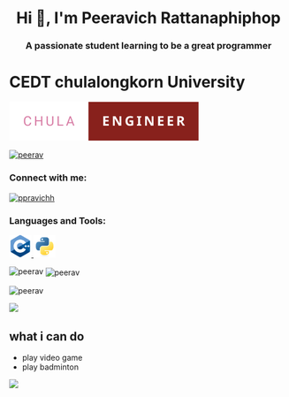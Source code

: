 <h1 align="center">Hi 👋, I'm Peeravich Rattanaphiphop</h1>
<h3 align="center">A passionate student learning to be a great programmer</h3>

# CEDT chulalongkorn University

![forthebadge](https://github.com/CEDT-Chula/For-The-Cedt-Badge/blob/main/badges/chula-engineer.svg?raw=true)









<p align="left"> <a href="https://github.com/ryo-ma/github-profile-trophy"><img src="https://github-profile-trophy.vercel.app/?username=peerav" alt="peerav" /></a> </p>


<h3 align="left">Connect with me:</h3>
<p align="left">
<a href="https://instagram.com/ppravichh" target="blank"><img align="center" src="https://raw.githubusercontent.com/rahuldkjain/github-profile-readme-generator/master/src/images/icons/Social/instagram.svg" alt="ppravichh" height="30" width="40" /></a>
</p>

<h3 align="left">Languages and Tools:</h3>
<p align="left"> <a href="https://www.w3schools.com/cpp/" target="_blank" rel="noreferrer"> <img src="https://raw.githubusercontent.com/devicons/devicon/master/icons/cplusplus/cplusplus-original.svg" alt="cplusplus" width="40" height="40"/> </a> <a href="https://www.python.org" target="_blank" rel="noreferrer"> <img src="https://raw.githubusercontent.com/devicons/devicon/master/icons/python/python-original.svg" alt="python" width="40" height="40"/> </a> </p>

<p><img align="left" src="https://github-readme-stats.vercel.app/api/top-langs?username=peerav&show_icons=true&locale=en&layout=compact" alt="peerav" /></p>

<p>&nbsp;<img align="center" src="https://github-readme-stats.vercel.app/api?username=peerav&show_icons=true&locale=en" alt="peerav" /></p>

<p><img align="center" src="https://github-readme-streak-stats.herokuapp.com/?user=peerav&" alt="peerav" /></p>








![](https://th.bing.com/th/id/OIP.j1bVYJyDtklU_q-pceGDuQHaHa?rs=1&pid=ImgDetMain)

## what i can do
- play video game
- play badminton



![](https://th.bing.com/th/id/R.93dd395115b22f9295e73eb6fb5f689f?rik=ZLS3XvRlb0ceNw&pid=ImgRaw&r=0)








